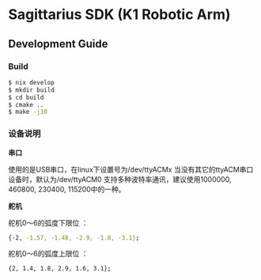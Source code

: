 # Sagittarius SDK (K1 Robotic Arm)

## Development Guide

### Build

```bash
$ nix develop
$ mkdir build
$ cd build
$ cmake ..
$ make -j10
```

### 设备说明

**串口**

使用的是USB串口，在linux下设置号为/dev/ttyACMx  当没有其它的ttyACM串口设备时，默认为/dev/ttyACM0
支持多种波特率通讯，建议使用1000000, 460800, 230400, 115200中的一种。

**舵机**


舵机0～6的弧度下限位 ： 
```bash
{-2, -1.57, -1.48, -2.9, -1.8, -3.1};
```
舵机0～6的弧度上限位 ： 
```bash
{2, 1.4, 1.8, 2.9, 1.6, 3.1};
```
